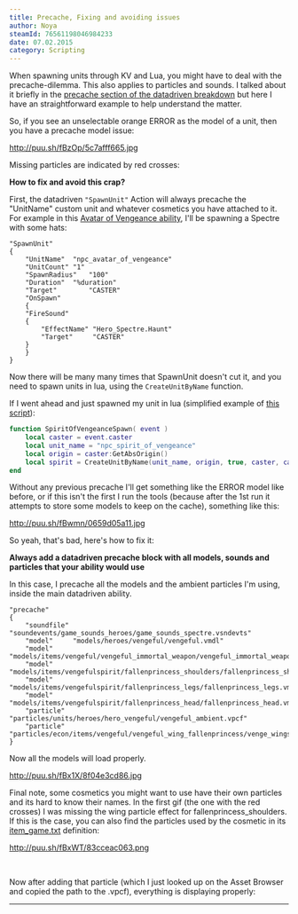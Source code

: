 ```yaml
---
title: Precache, Fixing and avoiding issues
author: Noya
steamId: 76561198046984233
date: 07.02.2015
category: Scripting
---
```


When spawning units through KV and Lua, you might have to deal with the precache-dilemma. This also applies to particles and sounds. I talked about it briefly in the [precache section of the datadriven breakdown](http://moddota.com/forums/discussion/14/datadriven-ability-breakdown-documentation##precache) but here I have an straightforward example to help understand the matter.

So, if you see an unselectable orange ERROR as the model of a unit, then you have a precache model issue:

http://puu.sh/fBzOp/5c7afff665.jpg

Missing particles are indicated by red crosses:

<Gfycat id="SinfulShamefulBittern" />

**How to fix and avoid this crap?**

First, the datadriven `"SpawnUnit"` Action will always precache the "UnitName" custom unit and whatever cosmetics you have attached to it. For example in this [Avatar of Vengeance ability](https://github.com/MNoya/DotaCraft/blob/master/scripts/npc/abilities/warden_avatar_of_vengeance.txt), I'll be spawning a Spectre with some hats:

~~~
"SpawnUnit"
{
    "UnitName"	"npc_avatar_of_vengeance"
    "UnitCount"	"1"
    "SpawnRadius"	"100"
    "Duration"	"%duration"
    "Target"		"CASTER"
    "OnSpawn"
    {
	"FireSound"
	{
	    "EffectName" "Hero_Spectre.Haunt"
	    "Target"	 "CASTER"
	}
    }
}
~~~

Now there will be many many times that SpawnUnit doesn't cut it, and you need to spawn units in lua, using the `CreateUnitByName` function.

If I went ahead and just spawned my unit in lua (simplified example of [this script](https://github.com/MNoya/DotaCraft/blob/master/scripts/vscripts/heroes/warden/avatar_of_vengeance.lua#L35)):

~~~lua
function SpiritOfVengeanceSpawn( event )
    local caster = event.caster
    local unit_name = "npc_spirit_of_vengeance"
    local origin = caster:GetAbsOrigin()
    local spirit = CreateUnitByName(unit_name, origin, true, caster, caster, caster:GetTeamNumber())
end
~~~

Without any previous precache I'll get something like the ERROR model like before, or if this isn't the first I run the tools (because after the 1st run it attempts to store some models to keep on the cache), something like this:

http://puu.sh/fBwmn/0659d05a11.jpg

So yeah, that's bad, here's how to fix it:

**Always add a datadriven precache block with all models, sounds and particles that your ability would use**

In this case, I precache all the models and the ambient particles I'm using, inside the main datadriven ability.

~~~
"precache"
{
	"soundfile"	"soundevents/game_sounds_heroes/game_sounds_spectre.vsndevts"
	"model"		"models/heroes/vengeful/vengeful.vmdl"
	"model"		"models/items/vengeful/vengeful_immortal_weapon/vengeful_immortal_weapon.vmdl"
	"model"		"models/items/vengefulspirit/fallenprincess_shoulders/fallenprincess_shoulders.vmdl"
	"model"		"models/items/vengefulspirit/fallenprincess_legs/fallenprincess_legs.vmdl"
	"model"		"models/items/vengefulspirit/fallenprincess_head/fallenprincess_head.vmdl"
	"particle"      "particles/units/heroes/hero_vengeful/vengeful_ambient.vpcf"
	"particle"      "particles/econ/items/vengeful/vengeful_wing_fallenprincess/venge_wingsoffallenprincess_ambient.vpcf"
}
~~~

Now all the models will load properly.

http://puu.sh/fBx1X/8f04e3cd86.jpg

Final note, some cosmetics you might want to use have their own particles and its hard to know their names. In the first gif (the one with the red crosses) I was missing the wing particle effect for fallenprincess_shoulders. If this is the case, you can also find the particles used by the cosmetic in its [item_game.txt](https://raw.githubusercontent.com/dotabuff/d2vpk/master/dota_pak01/scripts/items/items_game.txt) definition:

http://puu.sh/fBxWT/83cceac063.png

<br />

Now after adding that particle (which I just looked up on the Asset Browser and copied the path to the .vpcf), everything is displaying properly:

<Gfycat id="SphericalHonorableChevrotain" />

---
